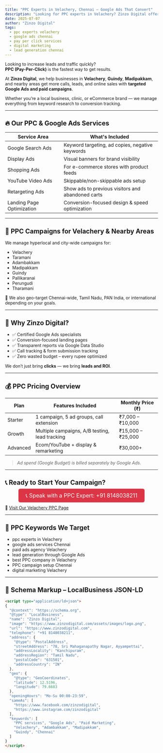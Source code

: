 ```yaml
---
title: "PPC Experts in Velachery, Chennai – Google Ads That Convert"
description: "Looking for PPC experts in Velachery? Zinzo Digital offers result-oriented Google Ads and paid marketing services to get you more leads and conversions."
date: 2025-07-07
author: "Zinzo Digital"
tags:
  - ppc experts velachery
  - google ads chennai
  - pay per click services
  - digital marketing
  - lead generation chennai
---
```


Looking to increase leads and traffic quickly?  
**PPC (Pay-Per-Click)** is the fastest way to get results.

At **Zinzo Digital**, we help businesses in **Velachery**, **Guindy**, **Madipakkam**, and nearby areas get more calls, leads, and online sales with **targeted Google Ads and paid campaigns**.

Whether you’re a local business, clinic, or eCommerce brand — we manage everything from keyword research to conversion tracking.

---

## 🔥 Our PPC & Google Ads Services

| Service Area            | What's Included                                       |
|--------------------------|-------------------------------------------------------|
| Google Search Ads        | Keyword targeting, ad copies, negative keywords       |
| Display Ads              | Visual banners for brand visibility                   |
| Shopping Ads             | For e-commerce stores with product feeds              |
| YouTube Video Ads        | Skippable/non-skippable ads setup                     |
| Retargeting Ads          | Show ads to previous visitors and abandoned carts     |
| Landing Page Optimization| Conversion-focused design & speed optimization        |

---

## 📍 PPC Campaigns for Velachery & Nearby Areas

We manage hyperlocal and city-wide campaigns for:
- Velachery  
- Taramani  
- Adambakkam  
- Madipakkam  
- Guindy  
- Pallikaranai  
- Perungudi  
- Tharamani  

🎯 We also geo-target Chennai-wide, Tamil Nadu, PAN India, or international depending on your goals.

---

## 💼 Why Zinzo Digital?

- ✅ Certified Google Ads specialists  
- ✅ Conversion-focused landing pages  
- ✅ Transparent reports via Google Data Studio  
- ✅ Call tracking & form submission tracking  
- ✅ Zero wasted budget – every rupee optimized  

We don’t just bring **clicks** — we bring **leads and ROI**.

---

## 💰 PPC Pricing Overview

| Plan         | Features Included                                | Monthly Price (₹)     |
|--------------|--------------------------------------------------|------------------------|
| Starter      | 1 campaign, 5 ad groups, call extension          | ₹7,000 – ₹10,000       |
| Growth       | Multiple campaigns, A/B testing, lead tracking   | ₹15,000 – ₹25,000      |
| Advanced     | Ecom/YouTube + display & remarketing             | ₹30,000+               |

> *Ad spend (Google Budget) is billed separately by Google Ads.*

---

## 📞 Ready to Start Your Campaign?

<div style="text-align:center; margin: 20px 0;">
  <a href="tel:+918148038211" style="background-color:#dc3545; color:white; padding:12px 24px; border-radius:6px; text-decoration:none; font-size:18px;">
    📞 Speak with a PPC Expert: +91 8148038211
  </a>
</div>

🔗 [Visit Our Velachery PPC Page](https://www.zinzodigital.com/ppc-experts-velachery.html)

---

## 🧠 PPC Keywords We Target

- ppc experts in Velachery  
- google ads services Chennai  
- paid ads agency Velachery  
- lead generation through Google Ads  
- best PPC company in Velachery  
- PPC campaign setup Chennai  
- digital marketing Velachery  

---

## 🧭 Schema Markup – LocalBusiness JSON-LD

```html
<script type="application/ld+json">
{
  "@context": "https://schema.org",
  "@type": "LocalBusiness",
  "name": "Zinzo Digital",
  "image": "https://www.zinzodigital.com/assets/images/logo.png",
  "url": "https://www.zinzodigital.com",
  "telephone": "+91 8148038211",
  "address": {
    "@type": "PostalAddress",
    "streetAddress": "78, Sri Mahaganapathy Nagar, Ayyampettai",
    "addressLocality": "Kanchipuram",
    "addressRegion": "Tamil Nadu",
    "postalCode": "631501",
    "addressCountry": "IN"
  },
  "geo": {
    "@type": "GeoCoordinates",
    "latitude": 12.5196,
    "longitude": 79.6683
  },
  "openingHours": "Mo-Su 00:00-23:59",
  "sameAs": [
    "https://www.facebook.com/zinzodigital",
    "https://www.instagram.com/zinzodigital"
  ],
  "keywords": [
    "PPC services", "Google Ads", "Paid Marketing", 
    "Velachery", "Adambakkam", "Madipakkam", 
    "Guindy", "Chennai"
  ]
}
</script>